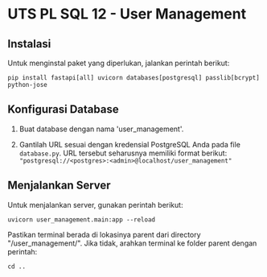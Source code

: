 ﻿

# UTS PL SQL 12 - User Management

## Instalasi

Untuk menginstal paket yang diperlukan, jalankan perintah berikut:

```
pip install fastapi[all] uvicorn databases[postgresql] passlib[bcrypt] python-jose
```

## Konfigurasi Database

1.  Buat database dengan nama 'user_management'.
    
2.  Gantilah URL sesuai dengan kredensial PostgreSQL Anda pada file `database.py`. URL tersebut seharusnya memiliki format berikut:
`"postgresql://<postgres>:<admin>@localhost/user_management"` 
    

## Menjalankan Server

Untuk menjalankan server, gunakan perintah berikut:


`uvicorn user_management.main:app --reload` 

Pastikan terminal berada di lokasinya parent dari directory "/user_management/". Jika tidak, arahkan terminal ke folder parent dengan perintah:


```
cd ..
```
